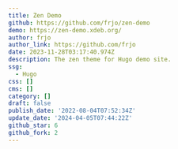 ```yaml
---
title: Zen Demo
github: https://github.com/frjo/zen-demo
demo: https://zen-demo.xdeb.org/
author: frjo
author_link: https://github.com/frjo
date: 2023-11-28T03:17:40.974Z
description: The zen theme for Hugo demo site.
ssg:
  - Hugo
css: []
cms: []
category: []
draft: false
publish_date: '2022-08-04T07:52:34Z'
update_date: '2024-04-05T07:44:22Z'
github_star: 6
github_fork: 2
---
```


